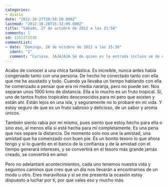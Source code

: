 ```yaml
---
categories:
- diario
date: "2012-10-27T20:58:50.000Z"
lastmod: "2012-10-28T15:32:09.000Z"
title: "Sábado, 27 de octubre de 2012 a las 21:58"
comments: 1
id: 1351371530
commentList:
- date: "Domingo, 28 de octubre de 2012 a las 15:30"
  ident: "1"
  comment: "Curioso. JAJAJAJA Sé de quien es la entrada incluso sé de qué chica habla. Y me encnata. A ver si podéis encotnraros algún día."
---
```


Acabo de conocer a una chica fantástica. Es increíble, nunca antes había congeniado tanto con una persona. De hecho he conectado tanto con ella que me he asustado y todo. Cuando ya llevaba un tiempo hablando con ella he comenzado a pensar que era mi media naranja, pero no puede ser. Nos separan unos 1000 kms de distancia. Ella a lo mucho es un fruto tropical. Sí, uno de tantos frutos tropicales desconocidos para mí pero que existen y están ahí. Están lejos en una isla, y seguramente no lo probaré en mi vida. Y estoy seguro de que es un fruto sabroso y delicioso, de un sabor y aroma únicos.   
  
También siento rabia por mí mismo, pues siento que estoy hecho para ella o sino eso, al menos ella si está hecha para mí completamente. Es una pena que nos separe la distancia. De momento solo nos une la amistad, una amistad que ha comenzado con buen pie. Es un bonito tesoro lo que ahora tengo y si lo guardo en el banco de la confianza y de la amistad con el tiempo generará intereses, y se convertirá en el tesoro más grande jamás creado, se convertirá en amor.   
  
Pero no adelantaré acontecimientos, cada uno tenemos nuestra vida y seguimos caminos que creo que un día nos llevarán a encontrarnos de un modo u otro. Eres maravillosa y si se me presenta la ocasión estoy dispuesto a luchar por tí, por que vales eso y mucho más.